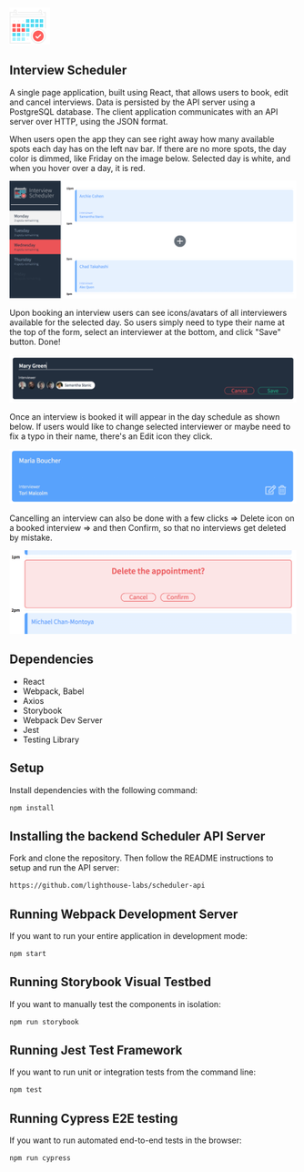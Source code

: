 !["Scheduler icon](https://raw.githubusercontent.com/julia-gatina/scheduler/master/public/images/favicon.ico) 
## Interview Scheduler

A single page application, built using React, that allows users to book, edit and cancel interviews. 
Data is persisted by the API server using a PostgreSQL database.
The client application communicates with an API server over HTTP, using the JSON format.

When users open the app they can see right away how many available spots each day has on the left nav bar. 
If there are no more spots, the day color is dimmed, like Friday on the image below. Selected day is white, and when you hover over a day, it is red.

!["Scheduler appointment initial view"](https://github.com/julia-gatina/scheduler/blob/master/docs/full_app_view.png?raw=true)

Upon booking an interview users can see icons/avatars of all interviewers available for the selected day.
So users simply need to type their name at the top of the form, select an interviewer at the bottom, and click "Save" button. Done! 

!["Scheduler create or edit an appointment "](https://github.com/julia-gatina/scheduler/blob/master/docs/create_appointment_form.png?raw=true)

Once an interview is booked it will appear in the day schedule as shown below.
If users would like to change selected interviewer or maybe need to fix a typo in their name, there's an Edit icon they click. 

!["Scheduler booked interview"](https://github.com/julia-gatina/scheduler/blob/master/docs/edit_delete_appointment_icons.png?raw=true)

Cancelling an interview can also be done with a few clicks => Delete icon on a booked interview => and then Confirm, 
so that no interviews get deleted by mistake. 

!["Scheduler confirmation to delete an appointment"](https://github.com/julia-gatina/scheduler/blob/master/docs/delete_appt_confirmation.png?raw=true)

## Dependencies
- React
- Webpack, Babel
- Axios
- Storybook
- Webpack Dev Server
- Jest
- Testing Library

## Setup
Install dependencies with the following command:

```sh
npm install
```
## Installing the backend Scheduler API Server
Fork and clone the repository. Then follow the README instructions to setup and run the API server:

```sh
https://github.com/lighthouse-labs/scheduler-api
```

## Running Webpack Development Server
If you want to run your entire application in development mode:

```sh
npm start
```
## Running Storybook Visual Testbed
If you want to manually test the components in isolation:

```sh
npm run storybook
```

## Running Jest Test Framework
If you want to run unit or integration tests from the command line:

```sh
npm test
```

## Running Cypress E2E testing
If you want to run automated end-to-end tests in the browser:

```sh
npm run cypress
```